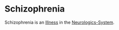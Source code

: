 # Schizophrenia

Schizophrenia is an [Illness](40800000.md) in the [Neurologics-System](40080006.md).